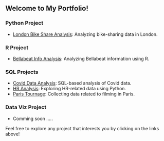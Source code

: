 ## Welcome to My Portfolio!

### Python Project
- [London Bike Share Analysis](https://github.com/OusamSS/Data-Analytics/blob/main/PYTHON/london_bike/london%20bike%20analysis.ipynb): Analyzing bike-sharing data in London.

### R Project
- [Bellabeat Info Analysis](https://github.com/OusamSS/Data-Analytics/blob/main/R/bellabeat%20info.Rmd): Analyzing Bellabeat information using R.

### SQL Projects
- [Covid Data Analysis](https://github.com/OusamSS/Data-Analytics/blob/main/sql/Covid/covid_training.sql): SQL-based analysis of Covid data.
- [HR Analysis](https://github.com/OusamSS/Data-Analytics/blob/main/sql/HR_analysis/sample.sql): Exploring HR-related data using Python.
- [Paris Tournage](https://github.com/OusamSS/Data-Analytics/blob/main/sql/Paris_tournage/paris_tournage.sql): Collecting data related to filming in Paris.

### Data Viz Project
- Comming soon .....


Feel free to explore any project that interests you by clicking on the links above!
